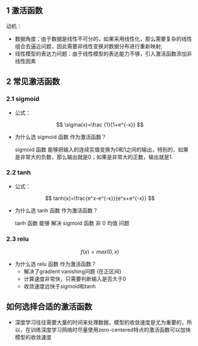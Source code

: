 ## 1 激活函数

动机：

- 数据角度：由于数据是线性不可分的，如果采用线性化，那么需要复杂的线性组合去逼近问题，因此需要非线性变换对数据分布进行重新映射;
- 线性模型的表达力问题：由于线性模型的表达能力不够，引入激活函数添加非线性因素

## 2 常见激活函数

### 2.1 sigmoid

- 公式：

$$
\sigma(x)=\frac {1}{1+e^{-x}}
$$

- 为什么选 sigmoid 函数 作为激活函数？

  sigmoid 函数 能够把输入的连续实值变换为0和1之间的输出，特别的，如果是非常大的负数，那么输出就是0；如果是非常大的正数，输出就是1.

### 2.2 tanh 

- 公式：

$$
tanh(x)=\frac{e^x-e^{-x}}{e^x+e^{-x}}
$$

- 为什么选 tanh 函数 作为激活函数？

  tanh 函数 能够 解决 sigmoid 函数 非 0 均值 问题

### 2.3 relu

$$
f(x)=max(0, x)
$$

- 为什么选 relu 函数 作为激活函数？
  - 解决了gradient vanishing问题 (在正区间)
  - 计算速度非常快，只需要判断输入是否大于0
  - 收敛速度远快于sigmoid和tanh

## 如何选择合适的激活函数

- 深度学习往往需要大量的时间来处理数据，模型的收敛速度是尤为重要的，所以，在训练深度学习网络时尽量使用zero-centered特点的激活函数可以加快模型的收敛速度